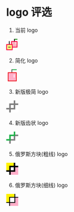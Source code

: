 # logo 评选

1. 当前 logo

![testcase](../_snapshot/32/logo.png)

2. 简化 logo

![testcase](../_snapshot/32/logo1.png)

3. 新版极简 logo

![testcase](../_snapshot/32/logo2.png)

4. 新版齿状 logo

![testcase](../_snapshot/32/logo3.png)

5. 俄罗斯方块(粗线) logo

![testcase](../_snapshot/32/logo4.png)

6. 俄罗斯方块(细线) logo

![testcase](../_snapshot/32/logo5.png)